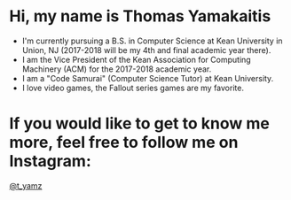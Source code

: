 # Hi, my name is Thomas Yamakaitis
  - I'm currently pursuing a B.S. in Computer Science at Kean University in Union, NJ (2017-2018 will be my 4th and final academic year there).
  - I am the Vice President of the Kean Association for Computing Machinery (ACM) for the 2017-2018 academic year.
  - I am a "Code Samurai" (Computer Science Tutor) at Kean University.
  - I love video games, the Fallout series games are my favorite.
  
# If you would like to get to know me more, feel free to follow me on Instagram:
[@t_yamz](https://instagram.com/t_yamz)
